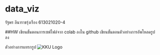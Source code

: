 # data_viz

รัฐพร ลีนาราชรุ่งเรือง 613021020-4

##HW
เขียนขั้นตอนการเซฟไฟล์จาก colab ลงใน github
เขียนขั้นตอนตัวอย่างการอัพโหลดรูปลง 

ตัวอย่างการแทรกรูป
![KKU Logo](kkulogo.png)
